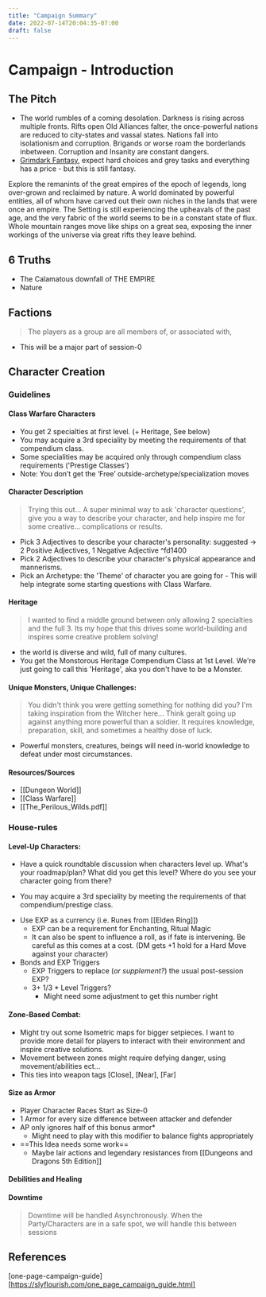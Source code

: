 ```yaml
---
title: "Campaign Summary"
date: 2022-07-14T20:04:35-07:00
draft: false
---
```


# Campaign - Introduction

## The Pitch

- The world rumbles of a coming desolation. Darkness is rising across multiple fronts. Rifts open  Old Alliances falter, the once-powerful nations are reduced to city-states and vassal states. Nations fall into isolationism and corruption. Brigands or worse roam the borderlands inbetween. Corruption and Insanity are constant dangers.
- [Grimdark Fantasy](https://www.theazrianportal.com/blog/what-is-grimdark), expect hard choices and grey tasks and everything has a price - but this is still fantasy.

Explore the remanints of the great empires of the epoch of legends, long over-grown and reclaimed by nature. A world dominated by powerful entities, all of whom have carved out their own niches in the lands that were once an empire. The Setting is still experiencing the upheavals of the past age, and the very fabric of the world seems to be in a constant state of flux. Whole mountain ranges move like ships on a great sea, exposing the inner workings of the universe via great rifts they leave behind.

## 6 Truths

- The Calamatous downfall of THE EMPIRE
- Nature 

## Factions

> The players as a group are all members of, or associated with, 

- This will be a major part of session-0

## Character Creation

### Guidelines

#### Class Warfare Characters

+ You get 2 specialties at first level. (+ Heritage, See below)
+ You may acquire a 3rd speciality by meeting the requirements of that compendium class.
+ Some specialities may be acquired only through compendium class requirements ('Prestige Classes')
+ Note: You don’t get the ‘Free’ outside-archetype/specialization moves

#### Character Description

> Trying this out... A super minimal way to ask 'character questions', give you a way to describe your character, and help inspire me for some creative... complications or results.

+ Pick 3 Adjectives to describe your character's personality: suggested -> 2 Positive Adjectives, 1 Negative Adjective ^fd1400
+ Pick 2 Adjectives to describe your character's physical appearance and mannerisms.
+ Pick an Archetype: the 'Theme' of character you are going for - This will help integrate some starting questions with Class Warfare.

#### Heritage

> I wanted to find a middle ground between only allowing 2 specialties and the full 3. Its my hope that this drives some world-building and inspires some creative problem solving!

- the world is diverse and wild, full of many cultures.
- You get the Monstorous Heritage Compendium Class at 1st Level. We're just going to call this 'Heritage', aka you don't have to be a Monster.

#### Unique Monsters, Unique Challenges:
> You didn't think you were getting something for nothing did you? 
> I'm taking inspiration from the Witcher here... Think geralt going up against anything more powerful than a soldier. It requires knowledge, preparation, skill, and sometimes a healthy dose of luck.
+ Powerful monsters, creatures, beings will need in-world knowledge to defeat under most circumstances.

#### Resources/Sources

- [[Dungeon World]]
- [[Class Warfare]]
- [[The_Perilous_Wilds.pdf]]

### House-rules

#### Level-Up Characters:

- Have a quick roundtable discussion when characters level up. What's your roadmap/plan? What did you get this level? Where do you see your character going from there?
+ You may acquire a 3rd speciality by meeting the requirements of that compendium/prestige class.
- Use EXP as a currency (i.e. Runes from [[Elden Ring]])
	- EXP can be a requirement for Enchanting, Ritual Magic
	- It can also be spent to influence a roll, as if fate is intervening. Be careful as this comes at a cost. (DM gets +1 hold for a Hard Move against your character)
- Bonds and EXP Triggers
  - EXP Triggers to replace (*or supplement?*) the usual post-session EXP?
  - 3+ 1/3 * Level Triggers?
    - Might need some adjustment to get this number right


#### Zone-Based Combat:

- Might try out some Isometric maps for bigger setpieces. I want to provide more detail for players to interact with their environment and inspire creative solutions.
- Movement between zones might require defying danger, using movement/abilities ect...
- This ties into weapon tags [Close], [Near], [Far]

#### Size as Armor

- Player Character Races Start as Size-0
- 1 Armor for every size difference between attacker and defender
- AP only ignores half of this bonus armor*
	- Might need to play with this modifier to balance fights appropriately
- ==This Idea needs some work==
  - Maybe lair actions and legendary resistances from [[Dungeons and Dragons 5th Edition]]

#### Debilities and Healing

#### Downtime

> Downtime will be handled Asynchronously. When the Party/Characters are in a safe spot, we will handle this between sessions

## References

[one-page-campaign-guide][https://slyflourish.com/one_page_campaign_guide.html]
